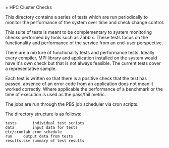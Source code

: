 = HPC Cluster Checks

This directory contains a series of tests which are run periodically to monitor the performance of the system over time and check change control.

This suite of tests is meant to be complementary to system monitoring checks performed by tools such as Zabbix. These tests focus on the functionality and performance of the service from an end-user perspective.

There are a mixture of functionality tests and performance tests.
Ideally every compiler, MPI library and application installed on the system would have it's own check but that is not always feasible. The current tests cover a representative sample.

Each test is written so that there is a positive check that the test has passed, absence of an error code from an application does not mean it worked correctly.
Where applicable the performance of a benchmark or the time of execution is used as the pass/fail metric.

The jobs are run through the PBS job scheduler via cron scripts.

The directory structure is as follows:
```
tests		individual test scripts
data		input data for tests
etc/crontab	cron schedule
run		output data from tests
results.csv	summary of test results
```

